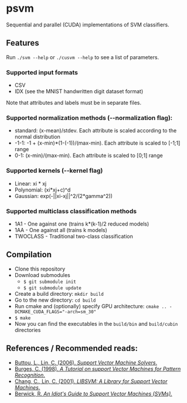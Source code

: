 # psvm
Sequential and parallel (CUDA) implementations of SVM classifiers.

## Features

Run `./svm --help` or `./cusvm --help` to see a list of parameters.

### Supported input formats
 * CSV
 * IDX (see the MNIST handwritten digit dataset format)

Note that attributes and labels must be in separate files.

### Supported normalization methods (--normalization flag):
 * standard: (x-mean)/stdev. Each attribute is scaled according to the normal distribution
 * -1-1: -1 + (x-min)\*(1-(-1))/(max-min). Each attribute is scaled to \[-1;1\] range
 * 0-1: (x-min)/(max-min). Each attribute is scaled to \[0;1\] range

### Supported kernels (--kernel flag)
 * Linear: xi \* xj
 * Polynomial: (xi\*xj+c)^d
 * Gaussian: exp(-||xi-xj||^2/(2\*gamma^2))

### Supported multiclass classification methods
 * 1A1 - One against one (trains k\*(k-1)/2 reduced models)
 * 1AA - One against all (trains k models)
 * TWOCLASS - Traditional two-class classification

## Compilation
 * Clone this repository
 * Download submodules
   * `$ git submodule init`
   * `$ git submodule update`
 * Create a build directory: `mkdir build`
 * Go to the new directory: `cd build`
 * Run cmake and (optionally) specify GPU architecture: `cmake .. -DCMAKE_CUDA_FLAGS="-arch=sm_30"`
 * `$ make`
 * Now you can find the executables in the `build/bin` and `build/cubin` directories

## References / Recommended reads:
 * [Buttou, L., Lin, C. (2006). *Support Vector Machine Solvers*.](http://leon.bottou.org/publications/pdf/lin-2006.pdf)
 * [Burges, C. (1998). *A Tutorial on support Vector Machines for Pattern Recognition*.](http://www.di.ens.fr/~mallat/papiers/svmtutorial.pdf)
 * [Chang, C., Lin, C. (2001). *LIBSVM: A Library for Support Vector Machines*.](https://www.csie.ntu.edu.tw/~cjlin/papers/libsvm.pdf)
 * [Berwick, R. *An Idiot's Guide to Support Vector Machines (SVMs).*](http://web.mit.edu/6.034/wwwbob/svm-notes-long-08.pdf)
